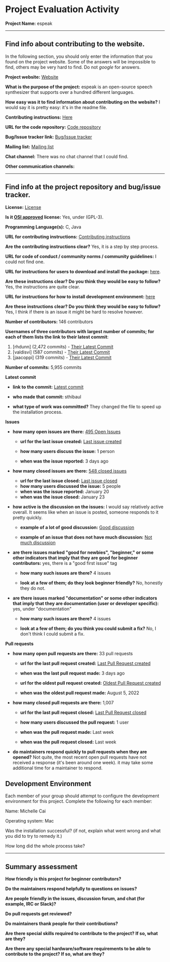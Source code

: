 # Project Evaluation Activity



__Project Name:__  espeak


---

## Find info about contributing to the website.

In the following section, you should only enter the information that you
found on the project website. Some of the answers will be impossible to find, others
may be very hard to find. Do not _google_ for answers.

__Project website:__ [Website](https://github.com/espeak-ng)


__What is the purpose of the project:__ espeak is an open-source speech synthesizer that supports over a hundred different languages. 


__How easy was it to find information about contributing on the website?__ I would say it is pretty easy: it's in the readme file. 


__Contributing instructions:__ [Here](https://github.com/espeak-ng/espeak-ng/blob/master/docs/contributing.md) 

__URL for the code repository:__ [Code repository](https://github.com/espeak-ng/espeak-ng/tree/master)

__Bug/Issue tracker link:__ [Bug/Issue tracker](https://github.com/espeak-ng/espeak-ng/issues)

__Mailing list:__ [Mailing list](https://groups.io/g/espeak-ng)

__Chat channel:__ There was no chat channel that I could find.

__Other communication channels:__ 


---

## Find info at the project repository and bug/issue tracker.

__License:__ [License](https://github.com/espeak-ng/espeak-ng/tree/master?tab=GPL-3.0-1-ov-file)

__Is it [OSI approved](https://opensource.org/licenses/alphabetical) license:__ Yes, under (GPL-3).

__Programming Language(s):__ C, Java

__URL for contributing instructions:__ [Contributing instructions](https://github.com/espeak-ng/espeak-ng/blob/master/docs/contributing.md#steps-for-your-contribution)

__Are the contributing instructions clear?__ Yes, it is a step by step process.

__URL for code of conduct / community norms / community guidelines:__ I could not find one. 

__URL for instructions for users to download and install the package:__  [here](https://github.com/espeak-ng/espeak-ng/blob/master/docs/guide.md). 


__Are these instructions clear? Do you think they would be easy to follow?__ Yes, the instructions are quite clear. 


__URL for instructions for how to install development environment:__ [here](https://github.com/espeak-ng/espeak-ng/blob/master/docs/building.md)


__Are these instructions clear? Do you think they would be easy to follow?__ Yes, I think if there is an issue it might be hard to resolve however.


__Number of contributors:__ 146 contributors


__Usernames of three contributors with largest number of commits; for
each of them lists the link to their latest commit__:

1. [rhdunn] (2,472 commits) - [Their Latest Commit](https://github.com/espeak-ng/espeak-ng/commit/a13f9bb62a45cb07b79ac49c9a9455924d100417)
1. [valdisvi] (587 commits) - [Their Latest Commit](https://github.com/espeak-ng/espeak-ng/commit/95768ad79f301546f5618afca0c12619ed313c15)
1. [jaacoppi] (319 commits) - [Their Latest Commit](https://github.com/espeak-ng/espeak-ng/commit/53018dffc964dc9cc29f1672077cc4e454354041)


__Number of commits:__ 5,955 commits

__Latest commit__ 

- __link to the commit:__ [Latest commit](https://github.com/espeak-ng/espeak-ng/commit/2ea4121054e245301d3b2b7aa1b7cf8599b479b8)

- __who made that commit:__ sthibaul

- __what type of work was committed?__ They changed the file to speed up the installation process. 


__Issues__

- __how many open issues are there:__ [495 Open Issues](https://github.com/espeak-ng/espeak-ng/issues)

    - __url for the last issue created:__ [Last issue created](https://github.com/espeak-ng/espeak-ng/issues/2151)

    - __how many users discuss the issue:__ 1 person
    
    - __when was the issue reported:__ 3 days ago
    

- __how many closed issues are there:__ [548 closed issues](https://github.com/espeak-ng/espeak-ng/issues?q=is%3Aissue%20state%3Aclosed)
    - __url for the last issue closed:__ [Last issue closed](https://github.com/espeak-ng/espeak-ng/issues/2131)
    - __how many users discussed the issue:__ 5 people
    - __when was the issue reported:__ January 20
    - __when was the issue closed:__ January 23

- __how active is the discussion on the issues:__ I would say relatively active overall. It seems like when an issue is posted, someone responds to it pretty quickly.

    - __example of a lot of good discussion:__ [Good discussion](https://github.com/espeak-ng/espeak-ng/issues/2131)
    
    - __example of an issue that does not have much discussion:__ [Not much discussion](https://github.com/espeak-ng/espeak-ng/issues/2017)



- __are there issues marked "good for newbies", "beginner," or some other indicators that imply that they are good for beginner contributors:__ yes, there is a "good first issue" tag

    - __how many such issues are there?__ 4 issues
    
    - __look at a few of them; do they look beginner friendly?__ No, honestly they do not.



- __are there issues marked "documentation" or some other indicators that imply that they are documentation (user or developer specific):__ yes, under "documentation"

    - __how many such issues are there?__ 4 issues
    
    - __look at a few of them; do you think you could submit a fix?__ No, I don't think I could submit a fix.



__Pull requests__

- __how many open pull requests are there:__ 33 pull requests

    - __url for the last pull request created:__ [Last Pull Request created](https://github.com/espeak-ng/espeak-ng/pull/2150)
    
    - __when was the last pull request made:__ 3 days ago

    - __url for the oldest pull request created:__ [Oldest Pull Request created](https://github.com/espeak-ng/espeak-ng/pull/1273)
    
    - __when was the oldest pull request made:__ August 5, 2022

- __how many closed pull requests are there:__ 1,007

    - __url for the last pull request closed:__ [Last Pull Request closed](https://github.com/espeak-ng/espeak-ng/pull/2148)
    
    - __how many users discussed the pull request:__ 1 user
    
    - __when was the pull request made:__  Last week
    
    - __when was the pull request closed:__ Last week
    

- __do maintainers respond quickly to pull requests when they are opened?__ Not quite, the most recent open pull requests have not received a response (it's been around one week). it may take some additional time for a maintainer to respond.


## Development Environment 

Each member of your group should attempt to configure the development environment 
for this project. Complete the following for each member:

Name: Michelle Cai

Operating system: Mac

Was the installation successful? (if not, explain what went wrong and 
what you did to try to remedy it.)

How long did the whole process take? 


---


## Summary assessment
__How friendly is this project for beginner contributors?__




__Do the maintainers respond helpfully to questions on issues?__



__Are people friendly in the issues, discussion forum, and chat (for example, IRC or Slack)?__




__Do pull requests get reviewed?__



__Do maintainers thank people for their contributions?__



__Are there special skills required to contribute to the project? If so, what are they?__



__Are there any special hardware/software requirements to be able to contribute to the project? If so, what are they?__
